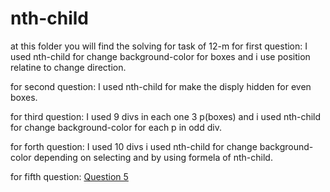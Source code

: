 # nth-child
at this folder you will find the solving for task of 12-m
for first question:
I used nth-child for change background-color for boxes and i use position relatine to change direction.

for second question:
I used nth-child for make the disply hidden for even boxes.

for third question:
I used 9 divs in each one 3 p(boxes) and i used nth-child for change background-color for each p in odd div.

for forth question:
I used 10 divs i used nth-child for change background-color depending on selecting and by using formela of nth-child.

for fifth question:
[Question 5](Q5.png_desktop)